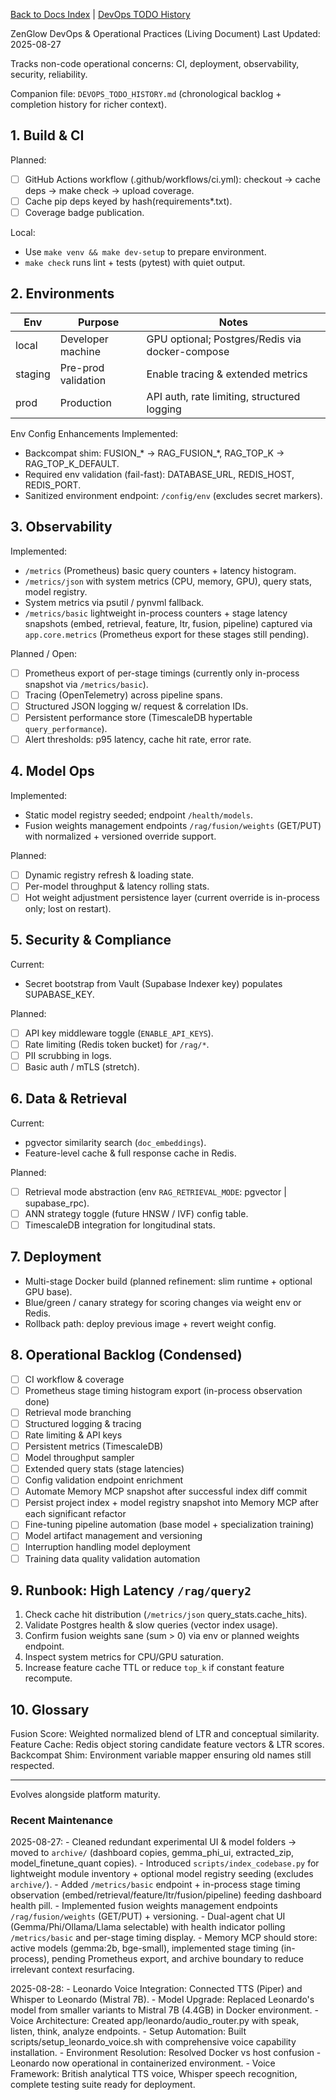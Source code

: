 <!-- Relocated from repository root on 2025-08-30 -->
<!-- Relocated from repository root on 2025-08-30; canonical now under docs/devops/ -->
[Back to Docs Index](../DOCS_INDEX.md) | [DevOps TODO History](./DEVOPS_TODO_HISTORY.md)

ZenGlow DevOps & Operational Practices (Living Document)
Last Updated: 2025-08-27

Tracks non-code operational concerns: CI, deployment, observability, security, reliability.

Companion file: `DEVOPS_TODO_HISTORY.md` (chronological backlog + completion history for richer context).

## 1. Build & CI
Planned:
- [ ] GitHub Actions workflow (.github/workflows/ci.yml): checkout -> cache deps -> make check -> upload coverage.
- [ ] Cache pip deps keyed by hash(requirements*.txt).
- [ ] Coverage badge publication.

Local:
- Use `make venv && make dev-setup` to prepare environment.
- `make check` runs lint + tests (pytest) with quiet output.

## 2. Environments
| Env | Purpose | Notes |
|-----|---------|-------|
| local | Developer machine | GPU optional; Postgres/Redis via docker-compose |
| staging | Pre-prod validation | Enable tracing & extended metrics |
| prod | Production | API auth, rate limiting, structured logging |

Env Config Enhancements Implemented:
- Backcompat shim: FUSION_* -> RAG_FUSION_*, RAG_TOP_K -> RAG_TOP_K_DEFAULT.
- Required env validation (fail-fast): DATABASE_URL, REDIS_HOST, REDIS_PORT.
- Sanitized environment endpoint: `/config/env` (excludes secret markers).

## 3. Observability
Implemented:
- `/metrics` (Prometheus) basic query counters + latency histogram.
- `/metrics/json` with system metrics (CPU, memory, GPU), query stats, model registry.
- System metrics via psutil / pynvml fallback.
- `/metrics/basic` lightweight in-process counters + stage latency snapshots (embed, retrieval, feature, ltr, fusion, pipeline) captured via `app.core.metrics` (Prometheus export for these stages still pending).

Planned / Open:
- [ ] Prometheus export of per-stage timings (currently only in-process snapshot via `/metrics/basic`).
- [ ] Tracing (OpenTelemetry) across pipeline spans.
- [ ] Structured JSON logging w/ request & correlation IDs.
- [ ] Persistent performance store (TimescaleDB hypertable `query_performance`).
- [ ] Alert thresholds: p95 latency, cache hit rate, error rate.

## 4. Model Ops
Implemented:
- Static model registry seeded; endpoint `/health/models`.
- Fusion weights management endpoints `/rag/fusion/weights` (GET/PUT) with normalized + versioned override support.

Planned:
- [ ] Dynamic registry refresh & loading state.
- [ ] Per-model throughput & latency rolling stats.
- [ ] Hot weight adjustment persistence layer (current override is in-process only; lost on restart).

## 5. Security & Compliance
Current:
- Secret bootstrap from Vault (Supabase Indexer key) populates SUPABASE_KEY.

Planned:
- [ ] API key middleware toggle (`ENABLE_API_KEYS`).
- [ ] Rate limiting (Redis token bucket) for `/rag/*`.
- [ ] PII scrubbing in logs.
- [ ] Basic auth / mTLS (stretch).

## 6. Data & Retrieval
Current:
- pgvector similarity search (`doc_embeddings`).
- Feature-level cache & full response cache in Redis.

Planned:
- [ ] Retrieval mode abstraction (env `RAG_RETRIEVAL_MODE`: pgvector | supabase_rpc).
- [ ] ANN strategy toggle (future HNSW / IVF) config table.
- [ ] TimescaleDB integration for longitudinal stats.

## 7. Deployment
- Multi-stage Docker build (planned refinement: slim runtime + optional GPU base).
- Blue/green / canary strategy for scoring changes via weight env or Redis.
- Rollback path: deploy previous image + revert weight config.

## 8. Operational Backlog (Condensed)
- [ ] CI workflow & coverage
- [ ] Prometheus stage timing histogram export (in-process observation done)
- [ ] Retrieval mode branching
- [ ] Structured logging & tracing
- [ ] Rate limiting & API keys
- [ ] Persistent metrics (TimescaleDB)
- [ ] Model throughput sampler
- [ ] Extended query stats (stage latencies)
- [ ] Config validation endpoint enrichment
- [ ] Automate Memory MCP snapshot after successful index diff commit
- [ ] Persist project index + model registry snapshot into Memory MCP after each significant refactor
- [ ] Fine-tuning pipeline automation (base model + specialization training)
- [ ] Model artifact management and versioning
- [ ] Interruption handling model deployment
- [ ] Training data quality validation automation

## 9. Runbook: High Latency `/rag/query2`
1. Check cache hit distribution (`/metrics/json` query_stats.cache_hits).
2. Validate Postgres health & slow queries (vector index usage).
3. Confirm fusion weights sane (sum > 0) via env or planned weights endpoint.
4. Inspect system metrics for CPU/GPU saturation.
5. Increase feature cache TTL or reduce `top_k` if constant feature recompute.

## 10. Glossary
Fusion Score: Weighted normalized blend of LTR and conceptual similarity.
Feature Cache: Redis object storing candidate feature vectors & LTR scores.
Backcompat Shim: Environment variable mapper ensuring old names still respected.

---
Evolves alongside platform maturity.

### Recent Maintenance
2025-08-27:
	- Cleaned redundant experimental UI & model folders -> moved to `archive/` (dashboard copies, gemma_phi_ui, extracted_zip, model_finetune_quant copies).
	- Introduced `scripts/index_codebase.py` for lightweight module inventory + optional model registry seeding (excludes `archive/`).
	- Added `/metrics/basic` endpoint + in-process stage timing observation (embed/retrieval/feature/ltr/fusion/pipeline) feeding dashboard health pill.
	- Implemented fusion weights management endpoints `/rag/fusion/weights` (GET/PUT) + versioning.
	- Dual-agent chat UI (Gemma/Phi/Ollama/Llama selectable) with health indicator polling `/metrics/basic` and per-stage timing display.
	- Memory MCP should store: active models (gemma:2b, bge-small), implemented stage timing (in-process), pending Prometheus export, and archive boundary to reduce irrelevant context resurfacing.

2025-08-28:
	- Leonardo Voice Integration: Connected TTS (Piper) and Whisper to Leonardo (Mistral 7B).
	- Model Upgrade: Replaced Leonardo's model from smaller variants to Mistral 7B (4.4GB) in Docker environment.
	- Voice Architecture: Created app/leonardo/audio_router.py with speak, listen, think, analyze endpoints.
	- Setup Automation: Built scripts/setup_leonardo_voice.sh with comprehensive voice capability installation.
	- Environment Resolution: Resolved Docker vs host confusion - Leonardo now operational in containerized environment.
	- Voice Framework: British analytical TTS voice, Whisper speech recognition, complete testing suite ready for deployment.
